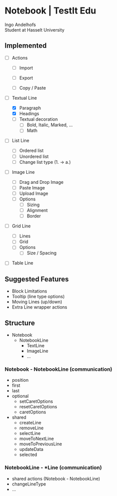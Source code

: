 # Notebook | TestIt Edu
Ingo Andelhofs  
Student at Hasselt University


## Implemented
- [ ] Actions
    - [ ] Import
    - [ ] Export
    - [ ] Copy / Paste
    
    
- [ ] Textual Line
    - [x] Paragraph
    - [x] Headings
    - [ ] Textual decoration
        - [ ] Bold, Italic, Marked, ...
        - [ ] Math
    
- [ ] List Line
    - [ ] Ordered list
    - [ ] Unordered list
    - [ ] Change list type (1. -> a.)

- [ ] Image Line
    - [ ] Drag and Drop Image
    - [ ] Paste Image
    - [ ] Upload Image
    - [ ] Options
        - [ ] Sizing
        - [ ] Alignment
        - [ ] Border

- [ ] Grid Line
    - [ ] Lines
    - [ ] Grid
    - [ ] Options 
        - [ ] Size / Spacing

- [ ] Table Line


## Suggested Features
- Block Limitations
- Tooltip (line type options)
- Moving Lines (up/down)
- Extra Line wrapper actions


## Structure
- Notebook
    - NotebookLine
        - TextLine
        - ImageLine
        - ...


### Notebook - NotebookLine (communication)
- position
- first
- last
- optional
    - setCaretOptions
    - resetCaretOptions
    - caretOptions
- shared 
    - createLine
    - removeLine
    - selectLine
    - moveToNextLine
    - moveToPreviousLine
    - updateData
    - selected
   

### NotebookLine - *Line (communication)
- shared actions (Notebook - NotebookLine)
- changeLineType
- ...